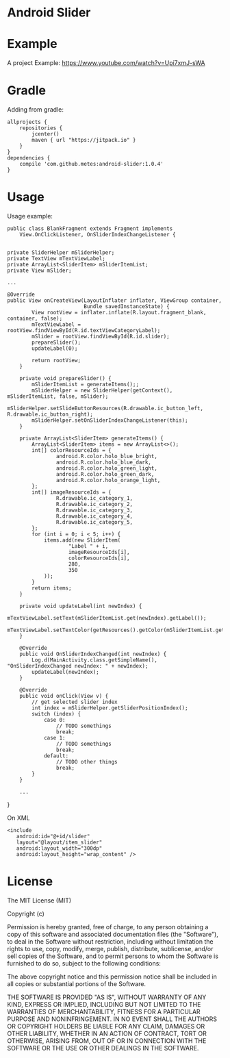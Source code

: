 # Android Slider

# Example
A project Example: https://www.youtube.com/watch?v=Upi7xmJ-sWA

# Gradle 
Adding from gradle:

    allprojects {
        repositories { 
            jcenter()
            maven { url "https://jitpack.io" }
        }
    }
    dependencies {
        compile 'com.github.metes:android-slider:1.0.4'
    }
    

# Usage
Usage example:


    public class BlankFragment extends Fragment implements
        View.OnClickListener, OnSliderIndexChangeListener {
        
        
    private SliderHelper mSliderHelper;
    private TextView mTextViewLabel;
    private ArrayList<SliderItem> mSliderItemList;
    private View mSlider;    
    
    ...

    @Override
    public View onCreateView(LayoutInflater inflater, ViewGroup container,
                             Bundle savedInstanceState) {
            View rootView = inflater.inflate(R.layout.fragment_blank, container, false);        
            mTextViewLabel = rootView.findViewById(R.id.textViewCategoryLabel);        
            mSlider = rootView.findViewById(R.id.slider);        
            prepareSlider();
            updateLabel(0);

            return rootView;
        }

        private void prepareSlider() {
            mSliderItemList = generateItems();;
            mSliderHelper = new SliderHelper(getContext(), mSliderItemList, false, mSlider);
            mSliderHelper.setSlideButtonResources(R.drawable.ic_button_left, R.drawable.ic_button_right);
            mSliderHelper.setOnSliderIndexChangeListener(this);        
        }

        private ArrayList<SliderItem> generateItems() {
            ArrayList<SliderItem> items = new ArrayList<>();
            int[] colorResourceIds = {
                    android.R.color.holo_blue_bright,
                    android.R.color.holo_blue_dark,
                    android.R.color.holo_green_light,
                    android.R.color.holo_green_dark,
                    android.R.color.holo_orange_light,
            };
            int[] imageResourceIds = {
                    R.drawable.ic_category_1,
                    R.drawable.ic_category_2,
                    R.drawable.ic_category_3,
                    R.drawable.ic_category_4,
                    R.drawable.ic_category_5,
            };
            for (int i = 0; i < 5; i++) {
                items.add(new SliderItem(
                        "Label " + i,
                        imageResourceIds[i],
                        colorResourceIds[i],
                        280,
                        350
                ));
            }
            return items;
        }

        private void updateLabel(int newIndex) {
            mTextViewLabel.setText(mSliderItemList.get(newIndex).getLabel());
            mTextViewLabel.setTextColor(getResources().getColor(mSliderItemList.get(newIndex).getColorID()));
        }

        @Override
        public void OnSliderIndexChanged(int newIndex) {
            Log.d(MainActivity.class.getSimpleName(), "OnSliderIndexChanged newIndex: " + newIndex);
            updateLabel(newIndex);
        }

        @Override
        public void onClick(View v) {
            // get selected slider index
            int index = mSliderHelper.getSliderPositionIndex();
            switch (index) {
                case 0:
                    // TODO somethings
                    break;
                case 1:
                    // TODO somethings
                    break;
                default:
                    // TODO other things
                    break;
            }
        }
        
        ...
   }
   

On XML

    <include
       android:id="@+id/slider"
       layout="@layout/item_slider"
       android:layout_width="300dp"
       android:layout_height="wrap_content" />

# License

The MIT License (MIT)

Copyright (c) <year> <copyright holders>

Permission is hereby granted, free of charge, to any person obtaining a copy of this software and associated documentation files (the "Software"), to deal in the Software without restriction, including without limitation the rights to use, copy, modify, merge, publish, distribute, sublicense, and/or sell copies of the Software, and to permit persons to whom the Software is furnished to do so, subject to the following conditions:

The above copyright notice and this permission notice shall be included in all copies or substantial portions of the Software.

THE SOFTWARE IS PROVIDED "AS IS", WITHOUT WARRANTY OF ANY KIND, EXPRESS OR IMPLIED, INCLUDING BUT NOT LIMITED TO THE WARRANTIES OF MERCHANTABILITY, FITNESS FOR A PARTICULAR PURPOSE AND NONINFRINGEMENT. IN NO EVENT SHALL THE AUTHORS OR COPYRIGHT HOLDERS BE LIABLE FOR ANY CLAIM, DAMAGES OR OTHER LIABILITY, WHETHER IN AN ACTION OF CONTRACT, TORT OR OTHERWISE, ARISING FROM, OUT OF OR IN CONNECTION WITH THE SOFTWARE OR THE USE OR OTHER DEALINGS IN THE SOFTWARE.

